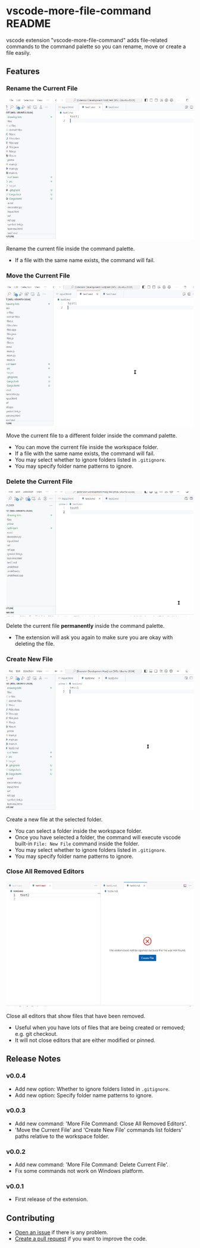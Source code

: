# vscode-more-file-command README
vscode extension "vscode-more-file-command" adds file-related commands to the command palette
so you can rename, move or create a file easily.

## Features
### Rename the Current File
![rename](docs/rename.gif)

Rename the current file inside the command palette.
- If a file with the same name exists, the command will fail.

### Move the Current File
![move](docs/move.gif)

Move the current file to a different folder inside the command palette.
- You can move the current file inside the workspace folder.
- If a file with the same name exists, the command will fail.
- You may select whether to ignore folders listed in `.gitignore`.
- You may specify folder name patterns to ignore.

### Delete the Current File
![delete](docs/delete.gif)

Delete the current file **permanently** inside the command palette.
- The extension will ask you again to make sure you are okay with deleting the file.

### Create New File
![create](docs/create.gif)

Create a new file at the selected folder.
- You can select a folder inside the workspace folder.
- Once you have selected a folder, the command will execute vscode built-in `File: New File` command inside the folder.
- You may select whether to ignore folders listed in `.gitignore`.
- You may specify folder name patterns to ignore.

### Close All Removed Editors
![close](docs/close.gif)

Close all editors that show files that have been removed.
- Useful when you have lots of files that are being created or removed; e.g. git checkout.
- It will not close editors that are either modified or pinned.

<!-- ## Requirements -->

<!-- ## Extension Settings -->

<!-- ## Known Issues -->

## Release Notes
### v0.0.4
- Add new option: Whether to ignore folders listed in `.gitignore`.
- Add new option: Specify folder name patterns to ignore.

### v0.0.3
- Add new command: 'More File Command: Close All Removed Editors'.
- 'Move the Current File' and 'Create New File' commands list folders' paths relative to the workspace folder.

### v0.0.2
- Add new command: 'More File Command: Delete Current File'.
- Fix some commands not work on Windows platform.

### v0.0.1
- First release of the extension.

## Contributing
- [Open an issue](https://github.com/dlguswo333/vscode-more-file-command/issues) if there is any problem.
- [Create a pull request](https://github.com/dlguswo333/vscode-more-file-command/pulls) if you want to improve the code.
